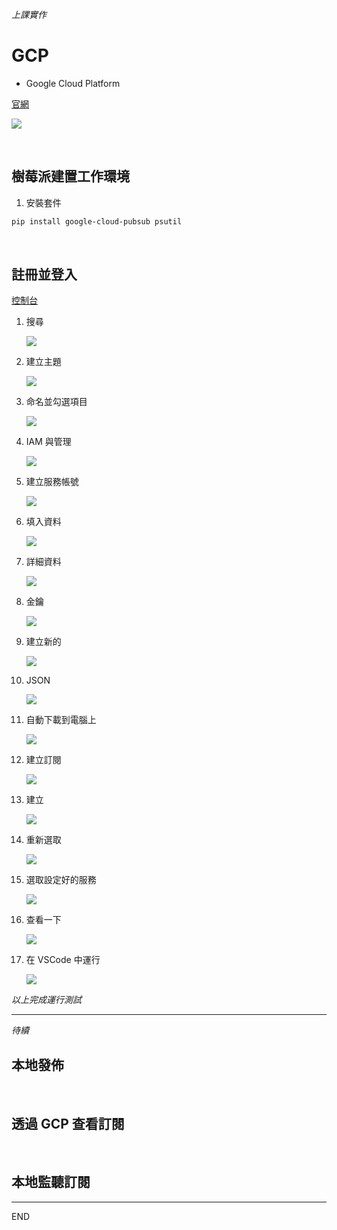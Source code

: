 *上課實作*

# GCP 
- Google Cloud Platform

[官網](https://cloud.google.com/?hl=zh_tw)

![](images/img_11.png)


<br>

## 樹莓派建置工作環境

1. 安裝套件

```bash
pip install google-cloud-pubsub psutil
```

<br>

## 註冊並登入

[控制台](https://console.cloud.google.com/home/)

1. 搜尋

    ![](images/img_12.png)

2. 建立主題

    ![](images/img_13.png)

3. 命名並勾選項目

    ![](images/img_14.png)

4. IAM 與管理

    ![](images/img_15.png)

5. 建立服務帳號

    ![](images/img_16.png)

6. 填入資料
   
   ![](images/img_17.png)

7. 詳細資料
   
   ![](images/img_18.png)

8. 金鑰

    ![](images/img_19.png)

9. 建立新的

    ![](images/img_20.png)

10. JSON
    
    ![](images/img_21.png)

11. 自動下載到電腦上
    
    ![](images/img_22.png)

12. 建立訂閱
    
    ![](images/img_23.png)

13. 建立

    ![](images/img_24.png)

14. 重新選取
    
    ![](images/img_25.png)

15. 選取設定好的服務
    
    ![](images/img_26.png)

16. 查看一下
    
    ![](images/img_27.png)

17. 在 VSCode 中運行

    ![](images/img_28.png)


*以上完成運行測試*

---

*待續*
<br>

## 本地發佈

<br>

## 透過 GCP 查看訂閱

<br>

## 本地監聽訂閱

---

END
